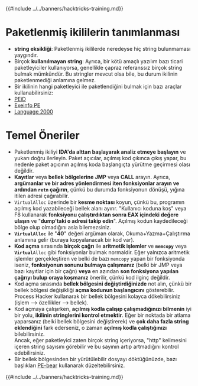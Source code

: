 {{#include ../../banners/hacktricks-training.md}}

# Paketlenmiş ikililerin tanımlanması

- **string eksikliği**: Paketlenmiş ikililerde neredeyse hiç string bulunmaması yaygındır.
- Birçok **kullanılmayan string**: Ayrıca, bir kötü amaçlı yazılım bazı ticari paketleyiciler kullanıyorsa, genellikle çapraz referanssız birçok string bulmak mümkündür. Bu stringler mevcut olsa bile, bu durum ikilinin paketlenmediği anlamına gelmez.
- Bir ikilinin hangi paketleyici ile paketlendiğini bulmak için bazı araçlar kullanabilirsiniz:
- [PEiD](http://www.softpedia.com/get/Programming/Packers-Crypters-Protectors/PEiD-updated.shtml)
- [Exeinfo PE](http://www.softpedia.com/get/Programming/Packers-Crypters-Protectors/ExEinfo-PE.shtml)
- [Language 2000](http://farrokhi.net/language/)

# Temel Öneriler

- Paketlenmiş ikiliyi **IDA'da alttan başlayarak analiz etmeye** **başlayın** ve yukarı doğru ilerleyin. Paket açıcılar, açılmış kod çıkınca çıkış yapar, bu nedenle paket açıcının açılmış koda başlangıçta yürütme geçirmesi olası değildir.
- **Kayıtlar** veya **bellek** **bölgelerine** **JMP** veya **CALL** arayın. Ayrıca, **argümanlar ve bir adres yönlendirmesi iten fonksiyonlar arayın ve ardından `retn` çağırın**, çünkü bu durumda fonksiyonun dönüşü, yığına itilen adresi çağırabilir.
- `VirtualAlloc` üzerinde bir **kesme noktası** koyun, çünkü bu, programın açılmış kod yazabileceği bellek alanı ayırır. "Kullanıcı koduna koş" veya F8 kullanarak **fonksiyonu çalıştırdıktan sonra EAX içindeki değere ulaşın** ve "**dump'taki o adresi takip edin**". Açılmış kodun kaydedileceği bölge olup olmadığını asla bilemezsiniz.
- **`VirtualAlloc`** ile "**40**" değeri argüman olarak, Okuma+Yazma+Çalıştırma anlamına gelir (buraya kopyalanacak bir kod var).
- **Kod açma** sırasında **birçok çağrı** ile **aritmetik işlemler** ve **`memcopy`** veya **`Virtual`**`Alloc` gibi fonksiyonlar bulmak normaldir. Eğer yalnızca aritmetik işlemler gerçekleştiren ve belki de bazı `memcopy` yapan bir fonksiyonda iseniz, **fonksiyonun sonunu bulmaya çalışmanız** (belki bir JMP veya bazı kayıtlar için bir çağrı) **veya** en azından **son fonksiyona yapılan çağrıyı bulup oraya koşmanız** önerilir, çünkü kod ilginç değildir.
- Kod açma sırasında **bellek bölgesini değiştirdiğinizde** not alın, çünkü bir bellek bölgesi değişikliği **açma kodunun başlangıcını** gösterebilir. Process Hacker kullanarak bir bellek bölgesini kolayca dökebilirsiniz (işlem --> özellikler --> bellek).
- Kod açmaya çalışırken, **açılmış kodla çalışıp çalışmadığınızı bilmenin** iyi bir yolu, **ikilinin stringlerini kontrol etmektir**. Eğer bir noktada bir atlama yaparsanız (belki bellek bölgesini değiştirerek) ve **çok daha fazla string eklendiğini** fark ederseniz, o zaman **açılmış kodla çalıştığınızı** bilebilirsiniz.\
Ancak, eğer paketleyici zaten birçok string içeriyorsa, "http" kelimesini içeren string sayısını görebilir ve bu sayının artıp artmadığını kontrol edebilirsiniz.
- Bir bellek bölgesinden bir yürütülebilir dosyayı döktüğünüzde, bazı başlıkları [PE-bear](https://github.com/hasherezade/pe-bear-releases/releases) kullanarak düzeltebilirsiniz.

{{#include ../../banners/hacktricks-training.md}}
